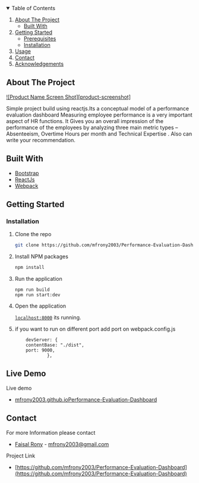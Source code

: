 <!-- TABLE OF CONTENTS -->
<details open="open">
  <summary>Table of Contents</summary>
  <ol>
    <li>
      <a href="#about-the-project">About The Project</a>
      <ul>
        <li><a href="#built-with">Built With</a></li>
      </ul>
    </li>
    <li>
      <a href="#getting-started">Getting Started</a>
      <ul>
        <li><a href="#prerequisites">Prerequisites</a></li>
        <li><a href="#installation">Installation</a></li>
      </ul>
    </li>
    <li><a href="#usage">Usage</a></li>
    <li><a href="#contact">Contact</a></li>
    <li><a href="#acknowledgements">Acknowledgements</a></li>
  </ol>
</details>

<!-- ABOUT THE PROJECT -->

## About The Project

[![Product Name Screen Shot][product-screenshot]](https://example.com)

Simple project build using reactjs.Its a conceptual model of a performance evaluation dashboard
Measuring employee performance is a very important aspect of HR functions. It Gives you an overall impression of the performance of the employees by analyzing three main metric types – Absenteeism, Overtime Hours per month and Technical Expertise . Also can write your recommendation.

## Built With

- [Bootstrap](https://getbootstrap.com)
- [ReactJs](https://reactjs.org/)
- [Webpack](https://webpack.js.org/)

<!-- GETTING STARTED -->

## Getting Started

### Installation

1. Clone the repo
   ```sh
   git clone https://github.com/mfrony2003/Performance-Evaluation-Dashboard.git
   ```
2. Install NPM packages

   ```sh
   npm install

   ```

3. Run the application

   ```JS
   npm run build
   npm run start:dev
   ```

4. Open the application

   [`localhost:8000`](http://localhost:8080) its running.

5. if you want to run on different port add port on webpack.config.js

   ```
       devServer: {
       contentBase: "./dist",
       port: 9000,
               },
   ```

## Live Demo

Live demo

- [mfrony2003.github.ioPerformance-Evaluation-Dashboard](https://mfrony2003.github.io/Performance-Evaluation-Dashboard/)

<!-- CONTACT -->

## Contact

For more Information please contact

- [Faisal Rony](https://gmail.com) - mfrony2003@gmail.com

Project Link

- [https://github.com/mfrony2003/Performance-Evaluation-Dashboard](https://github.com/mfrony2003/Performance-Evaluation-Dashboard)
